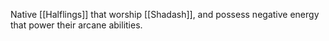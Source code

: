 Native [[Halflings]] that worship [[Shadash]], and possess negative energy that power their arcane abilities.